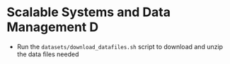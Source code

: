 # Scalable Systems and Data Management D

- Run the `datasets/download_datafiles.sh` script to download and unzip the data files needed
